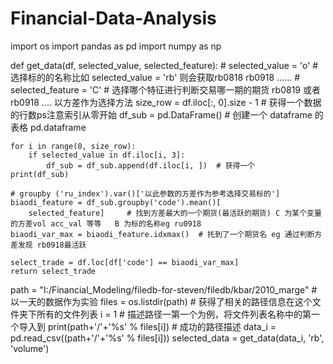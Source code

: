 # Financial-Data-Analysis
import os
import pandas as pd
import numpy as np


def get_data(df, selected_value, selected_feature):
    # selected_value = 'o'  # 选择标的的名称比如  selected_value = 'rb' 则会获取rb0818 rb0918 ......
    # selected_feature = 'C'  # 选择哪个特征进行判断交易哪一期的期货 rb0819 或者 rb0918 .... 以方差作为选择方法
    size_row = df.iloc[:, 0].size - 1    # 获得一个数据的行数ps注意索引从零开始
    df_sub = pd.DataFrame()     # 创建一个 dataframe 的表格 pd.dataframe

    for i in range(0, size_row):
        if selected_value in df.iloc[i, 3]:
            df_sub = df_sub.append(df.iloc[i, ])  # 获得一个
    print(df_sub)

    # groupby ('ru_index').var()['以此参数的方差作为参考选择交易标的']
    biaodi_feature = df_sub.groupby('code').mean()[
        selected_feature]     # 找到方差最大的一个期货(最活跃的期货) C 为某个变量的方差vol acc_val 等等   B 为标的名称eg ru0918
    biaodi_var_max = biaodi_feature.idxmax()  # 扥到了一个期货名 eg 通过判断方差发现 rb0918最活跃

    select_trade = df.loc[df['code'] == biaodi_var_max]
    return select_trade


path = "I:/Financial_Modeling/filedb-for-steven/filedb/kbar/2010_marge"  # 以一天的数据作为实验
files = os.listdir(path)   #  获得了相关的路径信息在这个文件夹下所有的文件列表
i = 1  #  描述路径一第一个为例，将文件列表名称中的第一个导入到
print(path+'/'+'%s' % files[i])  # 成功的路径描述
data_i = pd.read_csv((path+'/'+'%s' % files[i]))
selected_data = get_data(data_i, 'rb', 'volume')

